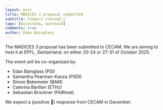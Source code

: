 ```yaml
---
layout: post
title: MADICES 3 proposal submitted
subtitle: Fingers crossed 🤞
tags: [milestone, outreach]
comments: true
author: Edan Bainglass
---
```


The MADICES 3 proposal has been submitted to CECAM. We are aiming to host it at EPFL, Switzerland, on either 20-24 or 27-31 of October 2025.

The event will be co-organized by:

- Edan Bainglass (PSI)
- Samantha Pearman-Kanza (PSDI)
- Simon Bekemeier (BAM)
- Caterina Barillari (ETHz)
- Sebastian Brückner (FAIRmat)

We expect a (positive 🤞) response from CECAM in December.
